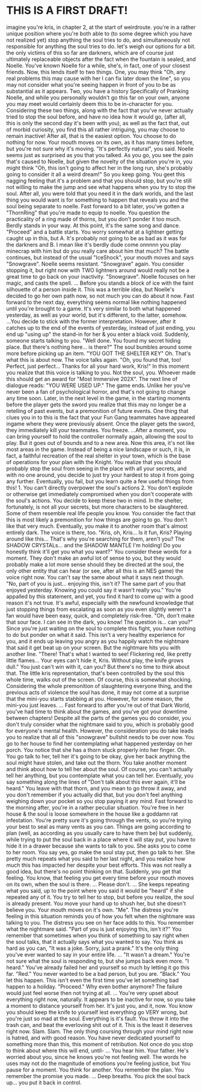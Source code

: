 <h1>THIS IS A FIRST DRAFT!</h1>
imagine you're kris, in chapter 2, at the start of weirdroute. you're in a rather unique position where you're both able to (to some degree which you have not realized yet) stop anything the soul tries to do, and simultaneously not responsible for anything the soul tries to do. let's weigh our options for a bit. the only victims of this so far are darkners, which are of course just ultimately replaceable objects after the fact when the fountain is sealed, and Noelle. You've known Noelle for a while, she's, in fact, one of your closest friends. Now, this lends itself to two things. One, you may think "Oh, any real problems this may cause with her I can fix later down the line", so you may not consider what you're seeing happen in front of you to be as substantial as it appears. Two, you have a history Specifically of Pranking Noelle, and while you personally wouldn't go this far on your own, anyone you may meet would certainly deem this to be in-character for you. Considering these two things, along with the fact that you've never actually tried to stop the soul before, and have no idea how it would go, (after all, this is only the second day it's been with you), as well as the fact that, out of morbid curiosity, you find this all rather intriguing, you may choose to remain inactive! After all, that is the easiest option. You choose to do nothing for now. Your mouth moves on its own, as it has many times before, but you're not sure why it's moving. "It's perfectly natural", you said. Noelle seems just as surprised as you that you talked. As you go, you see the pain that's caused to Noelle, but given the novelty of the situation you're in, you might think "Oh, this isn't going to affect her in the long run, she's probably going to consider it all a weird dream!" So you keep going. You geet this nagging feeling that it's a problem and that you should stop, but you're still not willing to make the jump and see what happens when you try to stop the soul. After all, you were told that you need it in the dark worlds, and the last thing you would want is for something to happen that reveals you and the soul being separate to noelle. Fast forward to a bit later, you've gotten a "ThornRing" that you're made to equip to noelle. You question the practicality of a ring made of thorns, but you don't ponder it too much. Berdly stands in your way. At this point, it's the same song and dance. "Proceed" and a battle starts. You worry somewhat at a lightner getting caught up in this, but A. It's probably not going to be as bad as it was for the darkners and B. I mean like it's berdly dude come onnnnn you play minecrap with him but do you really care about him that much? The battle continues, but instead of the usual "IceShock", your mouth moves and says "Snowgrave". Noelle seems resistant. "Snowgrave" again. You consider stopping it, but right now with TWO lightners around would really not be a great time to go back on your inactivity. "Snowgrave". Noelle focuses on her magic, and casts the spell.
...
Before you stands a block of ice with the faint silhouette of a person inside it.
This was a terrible idea, but Noelle's decided to go her own path now, so not much you can do about it now.
Fast forward to the next day, everything seems normal like nothing happened until you're brought to a game. It's very similar to both what happened yesterday, as well as your world, but it's different, to the latter, somehow. ...You decide to stick with the former interpretation. However, after it catches up to the end of the events of yesterday, instead of just ending, you end up "using up" the stand-in for her & you enter a black void. Suddenly, someone starts talking to you.
"Well done. You found my secret hiding place. But there's nothing here... is there?"
The soul bumbles around some more before picking up an item.
"YOU GOT THE SHELTER KEY"
Oh. That's what this is about now.
The voice talks again.
"Oh, you found that, too! Perfect, just perfect... Thanks for all your hard work, Kris!"
In this moment you realize that this voice is talking to you. Not the soul, you. Whoever made this should get an award for "Most Immersive 202X".
The next line of dialogue reads:
"YOU WERE USED UP."
The game ends.
Unlike her you've never been a fan of psychological horror, and that's not going to change any time soon.
Later, in the next level in the game, in the starting moments before the player gets the sword you realize that this may no longer be a retelling of past events, but a premonition of future events. One thing that clues you in to this is the fact that your Fun Gang teammates have appeared ingame where they were previously absent. Once the player gets the sword, they immediately kill your teammates. You freeze.
...After a moment, you can bring yourself to hold the controller normally again, allowing the soul to play. But it goes out of bounds and to a new area. Now this area, it's not like most areas in the game. Instead of being a nice landscape or such, it is, in fact, a faithful recreation of the real shelter in your town, which is the base of operations for your plan with the Knight. You realize that you should probably stop the soul from seeing in the place with all your secrets, and with no one around, you decide to just try your hardest to stop it from going any further. Eventually, you fail, but you learn quite a few useful things from this!
1. You can't directly overpower the soul's actions
2. You don't explode or otherwise get immediately compromised when you don't cooperate with the soul's actions.
You decide to keep these two in mind.
In the shelter, fortunately, is not all your secrets, but more characters to be slaughtered. Some of them resemble real life people you know. You consider the fact that this is most likely a premonition for how things are going to go. You don't like that very much. Eventually, you make it to another room that's almost entirely dark. The voice is there, too.
"Kris, oh, Kris... Is it fun, Kris? Playing around like this... That's why you're searching for them, aren't you? The SHADOW CRYSTALs... and the SHADOW MANTLE I'm holding! Do you honestly think it'll get you what you want?"
You consider these words for a moment. They don't make an awful lot of sense to you, but they would probably make a lot more sense should they be directed at the soul, the only other entity that can hear (or see, after all this is an NES game) the voice right now.
You can't say the same about what it says next though.
"No, part of you is just... enjoying this, isn't it? The same part of you that enjoyed yesterday. Knowing you could say it wasn't really you."
You're appalled by this statement, and yet, you find it hard to come up with a good reason it's not true. It's awful, especially with the newfound knowledge that just stopping things from escalating as soon as you even slightly weren't a fan would have been easy, quick, and completely risk-free. 
"Oh, don't make that sour face. I can see in the dark, you know! The question is... can you?"
Since you're just waiting on the soul to complete this fight, you have nothing to do but ponder on what it said. This isn't a very healthy experience for you, and it ends up leaving you angry as you happily watch the nightmare that said it get beat up on your screen. But the nightmare hits you with another line.
"There! That's what I wanted to see! Flickering red, like pretty little flames... Your eyes can't hide it, Kris. Without play, the knife grows dull."
You just can't win with it, can you? But there's no time to think about that.
The little kris representation, that's been controlled by the soul this whole time, walks out of the screen. Of course, this is somewhat shocking. Considering the whole premonition of slaughtering everyone thing, and the previous acts of violence the soul has done, it may not come at a surprise that the mini-you starts stabbing at you. However, for some reason, the mini-you just leaves. 
...
Fast forward to after you're out of that Dark World, you've had time to think about the games, and you've got your downtime between chapters! Despite all the parts of the games you do consider, you don't truly consider what the nightmare said to you, which is probably good for everyone's mental health. However, the consideration you do take leads you to realize that all of this "snowgrave" bullshit needs to be over now. You go to her house to find her contemplating what happened yesterday on her porch. You notice that she has a thorn stuck properly into her finger. Oh. You go talk to her, tell her it's going to be okay, give her back anything the soul might have stolen, and take out the thorn. You take another moment and think about how to tell her about the soul. Of course, you can't actually tell her anything, but you contemplate what you can tell her. Eventually, you say something along the lines of "Don't talk about this ever again, it'll be heard." You leave with that thorn, and you mean to go throw it away, and you don't remember if you actually did that, but you don't feel anything weighing down your pocket so you stop paying it any mind. Fast forward to the morning after, you're in a rather peculiar situation. You're free in her house & the soul is loose somewhere in the house like a goddamn rat infestation. You're pretty sure it's going through the vents, so you're trying your best to seal as many vents as you can. Things are going according to plan (well, as according as you usually care to have them be) but suddenly, while trying to put the soul back in a place where it will stay put, you have to hide it in a drawer because she wants to talk to you. She asks you to come to her room. You say yes, go make the soul stay put, then go talk to her. She pretty much repeats what you said to her last night, and you realize how much this has impacted her despite your best efforts. This was not really a good idea, but there's no point thinking on that. Suddenly, you get that feeling. You know, that feeling you get every time before your mouth moves on its own, when the soul is there.
...
Please don't.
...
She keeps repeating what you said, up to the point where you said it would be "heard" if she repeated any of it. You try to tell her to stop, but before you realize, the soul is already present. You move your hand up to shush her, but she doesn't believe you.
Your mouth moves on it's own.
"Me".
The distress you're feeling in this situation reminds you of how you felt when the nightmare was talking to you. The distress you see on her face adds to this. You remember what the nightmare said. "Part of you is just enjoying this, isn't it?" You remember that sometimes when you think of something to say right when the soul talks, that it actually says what you wanted to say. You think as hard as you can, "It was a joke. Sorry, just a prank." It's the only thing you've ever wanted to say in your entire life.
...
"It wasn't a dream."
You're not sure what the soul is responding to, but she jumps back even more.
"I heard."
You've already failed her and yourself so much by letting it go this far.
"Red."
You never wanted to be a bad person, but you are.
"Black."
You let this happen. This isn't even the first time you've let something bad happen to a holiday.
"Proceed."
Why even bother anymore? The failure would just feel worse then not trying at all.
...
You're very upset about everything right now, naturally. It appears to be inactive for now, so you take a moment to distance yourself from her. It's just you, and it, now. You know you should keep the knife to yourself lest everything go VERY wrong, but you're just so mad at the soul. Everything is it's fault. You throw it into the trash can, and beat the everloving shit out of it. This is the least it deserves right now. Slam. Slam. The only thing coursing through your mind right now is hatred, and with good reason. You have never dedicated yourself to something more than this, this moment of retribution. Not once do you stop to think about where this will end, until-
...
You hear him. Your father. He's worried about you, since he knows you're not feeling well. The words he uses may not do the magnitude of emotions you're feeling justice, but
You pause for a moment. You think for another. You remember the plan. You remember the promise you made.
... Deep breaths.
You pick the soul back up... you put it back in control.